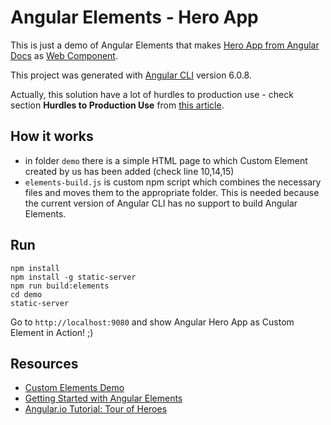 # Angular Elements - Hero App

This is just a demo of Angular Elements that makes [Hero App from Angular Docs](https://angular.io/tutorial) as [Web Component](https://www.webcomponents.org/).

This project was generated with [Angular CLI](https://github.com/angular/angular-cli) version 6.0.8.

Actually, this solution have a lot of hurdles to production use - check section **Hurdles to Production Use** from [this article](https://www.telerik.com/blogs/getting-started-with-angular-elements).

## How it works
* in folder `demo` there is a simple HTML page to which Custom Element created by us has been added (check line 10,14,15)
* `elements-build.js` is custom npm script which combines the necessary files and moves them to the appropriate folder. This is needed because the current version of Angular CLI has no support to build Angular Elements.

## Run
```
npm install
npm install -g static-server
npm run build:elements
cd demo
static-server
```
Go to `http://localhost:9080` and show Angular Hero App as Custom Element in Action! ;)

## Resources
* [Custom Elements Demo](https://github.com/samjulien/elements-demo)
* [Getting Started with Angular Elements](https://www.telerik.com/blogs/getting-started-with-angular-elements)
* [Angular.io Tutorial: Tour of Heroes](https://angular.io/tutorial)
